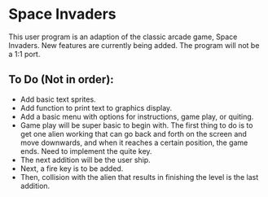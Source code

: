 # Space Invaders

This user program is an adaption of the classic arcade game, Space Invaders. New features are currently being added. The program will not be a 1:1 port.

## To Do (Not in order):
- Add basic text sprites.
- Add function to print text to graphics display.
- Add a basic menu with options for instructions, game play, or quiting.
- Game play will be super basic to begin with. The first thing to do is to get one alien working that can go back and forth on the screen and move downwards, and when it reaches a certain position, the game ends. Need to implement the quite key.
- The next addition will be the user ship.
- Next, a fire key is to be added.
- Then, collision with the alien that results in finishing the level is the last addition.

